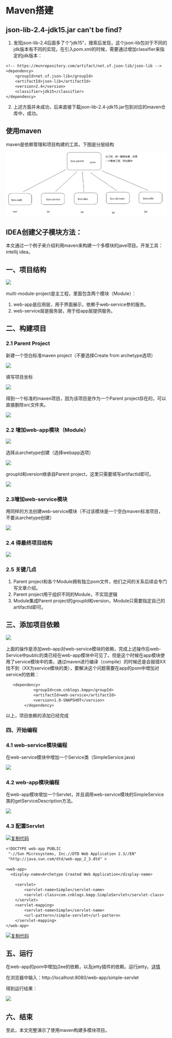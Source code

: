# Maven搭建

## json-lib-2.4-jdk15.jar can't be find?

1. 发现json-lib-2.4后面多了个“jdk15”，搜索后发现，这个json-lib包对于不同的jdk版本有不同的实现，在引入pom.xml的时候，需要通过增加classifier来指定的jdk版本：

```text
<!-- https://mvnrepository.com/artifact/net.sf.json-lib/json-lib -->
<dependency>
	<groupId>net.sf.json-lib</groupId>
	<artifactId>json-lib</artifactId>
	<version>2.4</version>
	<classifier>jdk15</classifier>
</dependency>
```

   2. 上述方面并未成功，后来直接下载json-lib-2.4-jdk15.jar包到对应的maven仓库中，成功。

## 使用maven

maven是依赖管理和项目构建的工具，下图是分层结构

![](../../../.gitbook/assets/image%20%28236%29.png)

## IDEA创建父子模块方法：

本文通过一个例子来介绍利用maven来构建一个多模块的jave项目。开发工具：intellij idea。

## 一、项目结构

![](https://images2015.cnblogs.com/blog/737467/201510/737467-20151021214045958-176796341.png)

multi-module-project是主工程，里面包含两个模块（Module）：

1. web-app是应用层，用于界面展示，依赖于web-service参的服务。
2. web-service层是服务层，用于给app层提供服务。

## 二、构建项目

### 2.1 Parent Project

新建一个空白标准maven project（不要选择Create from archetype选项）

![](https://images2015.cnblogs.com/blog/737467/201510/737467-20151021215418411-426885337.png)

填写项目坐标

![](https://images2015.cnblogs.com/blog/737467/201510/737467-20151021215616708-301786239.png)

得到一个标准的maven项目，因为该项目是作为一个Parent project存在的，可以直接删除src文件夹。

![](https://images2015.cnblogs.com/blog/737467/201510/737467-20151021215625692-910961834.png)

### 2.2 增加web-app模块（Module）

![](https://images2015.cnblogs.com/blog/737467/201510/737467-20151021215840989-371606679.png)

选择从archetype创建（选择webapp选项）

![](https://images2015.cnblogs.com/blog/737467/201510/737467-20151021215637161-821333201.png)

groupId和version继承自Parent project，这里只需要填写artifactId即可。

![](https://images2015.cnblogs.com/blog/737467/201510/737467-20151021215648255-60499131.png)

### 2.3增加web-service模块

用同样的方法创建web-service模块（不过该模块是一个空白maven标准项目，不要从archetype创建）

![](https://images2015.cnblogs.com/blog/737467/201510/737467-20151021215704395-178501147.png)

### 2.4 得最终项目结构

![](https://images2015.cnblogs.com/blog/737467/201510/737467-20151021220937817-1710662397.png)

### 2.5 关键几点

1. Parent project和各个Module拥有独立pom文件，他们之间的关系后续会专门写文章介绍。
2. Parent project用于组织不同的Module，不实现逻辑
3. Module集成Parent project的groupId和version，Module只需要指定自己的artifactId即可。

## 三、添加项目依赖

![](https://images2015.cnblogs.com/blog/737467/201510/737467-20151021223626911-880704253.png)

上面的操作是添加web-app对web-service模块的依赖，完成上述操作后web-Service中public的类已经在web-app模块中可见了。但是这个时候在app模块使用了service模块中的类，通过maven进行编译（compile）的时候还是会报错XX找不到（XX为service模块的类），要解决这个问题需要在app的pom中增加对service的依赖：

```text
   <dependency>
            <groupId>com.cnblogs.kmpp</groupId>
            <artifactId>web-service</artifactId>
            <version>1.0-SNAPSHOT</version>
        </dependency>
```

以上，项目依赖的添加已经完成

### 四、开始编程

### 4.1 web-service模块编程

在web-service模块中增加一个Service类（SimpleService.java\)

![](https://images2015.cnblogs.com/blog/737467/201510/737467-20151021222011395-1985582106.png)

### 4.2 web-app模块编程

 在web-app模块增加一个Servlet，并且调用web-service模块的SimpleService类的getServiceDescription方法。

![](https://images2015.cnblogs.com/blog/737467/201510/737467-20151021224515364-1631467553.png)

### 4.3 配置Servlet

[![&#x590D;&#x5236;&#x4EE3;&#x7801;](https://common.cnblogs.com/images/copycode.gif)](javascript:void%280%29;)

```text
<!DOCTYPE web-app PUBLIC
 "-//Sun Microsystems, Inc.//DTD Web Application 2.3//EN"
 "http://java.sun.com/dtd/web-app_2_3.dtd" >

<web-app>
  <display-name>Archetype Created Web Application</display-name>

    <servlet>
        <servlet-name>Simple</servlet-name>
        <servlet-class>com.cnblogs.kmpp.SimpleServlet</servlet-class>
    </servlet>
    <servlet-mapping>
        <servlet-name>Simple</servlet-name>
        <url-pattern>/simple-servlet</url-pattern>
    </servlet-mapping>
</web-app>
```

[![&#x590D;&#x5236;&#x4EE3;&#x7801;](https://common.cnblogs.com/images/copycode.gif)](javascript:void%280%29;)

## 五、运行

在web-app的pom中增加j2ee的依赖，以及jetty插件的依赖。运行jetty。[详情](http://www.cnblogs.com/kmpp/p/create_maven_web_app_via_intellij_idea.html)

在浏览器中输入：http://localhost:8080/web-app/simple-servlet

得到运行结果：

![](https://images2015.cnblogs.com/blog/737467/201510/737467-20151021224800208-875244583.png)

## 六、结束 

至此，本文完整演示了使用maven构建多模块项目。

